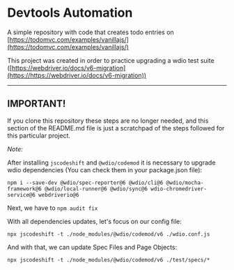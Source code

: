 # Devtools Automation

A simple repository with code that creates todo entries on [https://todomvc.com/examples/vanillajs/](https://todomvc.com/examples/vanillajs/)

This project was created in order to practice upgrading a wdio test suite ([https://webdriver.io/docs/v6-migration](https://https://webdriver.io/docs/v6-migration))

---

## IMPORTANT!

If you clone this repository these steps are no longer needed, and this section of the README.md file is just a scratchpad of the steps followed for this particular project.

_Note:_

After installing `jscodeshift` and `@wdio/codemod` it is necessary to upgrade wdio dependencies (You can check them in your package.json file):

```npm i --save-dev @wdio/spec-reporter@6 @wdio/cli@6 @wdio/mocha-framework@6 @wdio/local-runner@6 @wdio/sync@6 wdio-chromedriver-service@6 webdriverio@6
npm i --save-dev @wdio/spec-reporter@6 @wdio/cli@6 @wdio/mocha-framework@6 @wdio/local-runner@6 @wdio/sync@6 wdio-chromedriver-service@6 webdriverio@6
```

Next, we have to `npm audit fix`

With all dependencies updates, let's focus on our config file:

```npx jscodeshift -t ./node_modules/@wdio/codemod/v6 ./wdio.conf.js
npx jscodeshift -t ./node_modules/@wdio/codemod/v6 ./wdio.conf.js
```

And with that, we can update Spec Files and Page Objects:

```npx jscodeshift -t ./node_modules/@wdio/codemod/v6 ./test/specs/*
npx jscodeshift -t ./node_modules/@wdio/codemod/v6 ./test/specs/*
```
